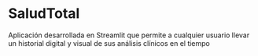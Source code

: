 # SaludTotal
Aplicación desarrollada en Streamlit que permite a cualquier usuario llevar un historial digital y visual de sus análisis clínicos en el tiempo
